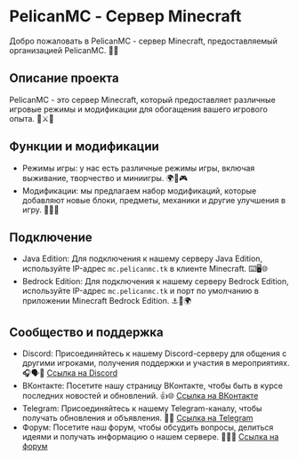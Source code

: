 # PelicanMC - Сервер Minecraft

Добро пожаловать в PelicanMC - сервер Minecraft, предоставляемый организацией PelicanMC. 🎉😄

## Описание проекта

PelicanMC - это сервер Minecraft, который предоставляет различные игровые режимы и модификации для обогащения вашего игрового опыта. 🏰⚔️🌳

## Функции и модификации

- Режимы игры: у нас есть различные режимы игры, включая выживание, творчество и миниигры. 🌍🔨🎮
- Модификации: мы предлагаем набор модификаций, которые добавляют новые блоки, предметы, механики и другие улучшения в игру. 🧩💡🔧

## Подключение

- Java Edition: Для подключения к нашему серверу Java Edition, используйте IP-адрес `mc.pelicanmc.tk` в клиенте Minecraft. ⌨️🖥️🌐
- Bedrock Edition: Для подключения к нашему серверу Bedrock Edition, используйте IP-адрес `mc.pelicanmc.tk` и порт по умолчанию в приложении Minecraft Bedrock Edition. ⚓📱🌍

## Сообщество и поддержка

- Discord: Присоединяйтесь к нашему Discord-серверу для общения с другими игроками, получения поддержки и участия в мероприятиях. 🎧🗣️💬 [Ссылка на Discord](https://ds.pelicanmc.tk)
- ВКонтакте: Посетите нашу страницу ВКонтакте, чтобы быть в курсе последних новостей и обновлений. 👍🌐 [Ссылка на ВКонтакте](https://vk.pelicanmc.tk)
- Telegram: Присоединяйтесь к нашему Telegram-каналу, чтобы получать обновления и объявления. 📢📲 [Ссылка на Telegram](https://tg.pelicanmc.tk)
- Форум: Посетите наш форум, чтобы обсудить вопросы, делиться идеями и получать информацию о нашем сервере. 💬📝🌐 [Ссылка на форум](https://forum.pelicanmc.tk)

